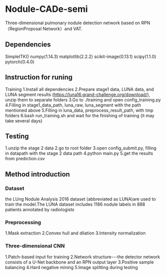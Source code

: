 # Nodule-CADe-semi

Three-dimensional pulmonary nodule detection network based on RPN（RegionProposal Network）and VAT.

## Dependencies
SimpleITK() numpy(1.14.3) matplotlib(2.2.2)  scikit-image(0.13.1) scipy(1.1.0) pytorch(0.4.0)

## Instruction for runing
Training
1.Install all dependencies
2.Prepare stage1 data, LUNA data, and LUNA segment results (https://luna16.grand-challenge.org/download/), unzip them to separate folders
3.Go to ./training and open config_training.py
4.Filling in stage1_data_path, luna_raw, luna_segment with the path mentioned above
5.Filling in luna_data, preprocess_result_path, with tmp folders
6.bash run_training.sh and wait for the finishing of training (it may take several days)

## Testing
1.unzip the stage 2 data
2.go to root folder
3.open config_submit.py, filling in datapath with the stage 2 data path
4.python main.py
5.get the results from prediction.csv

## Method introduction
### Dataset
the LUng Nodule Analysis 2016 dataset (abbreviated as LUNA)are used to train the model.The LUNA dataset includes 1186 nodule labels in 888
patients annotated by radiologists
### Preprocessing
1.Mask extraction
2.Convex hull and dilation 
3.Intensity normalization
### Three-dimensional CNN
1.Patch-based input for training
2.Network structure---the detector network consists of a U-Net backbone and an RPN output layer
3.Positive sample balancing
4.Hard negative mining
5.Image splitting during testing

